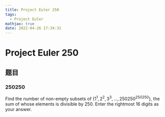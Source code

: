 ```yaml
---
title: Project Euler 250
tags:
  - Project Euler
mathjax: true
date: 2022-04-26 17:34:31
---
```


<escape><!-- more --></escape>

# Project Euler 250

## 题目

### 250250

Find the number of non-empty subsets of $\{1^1, 2^2, 3^3,\dots, 250250^{250250}\}$, the sum of whose elements is divisible by $250$. Enter the rightmost $16$ digits as your answer.


